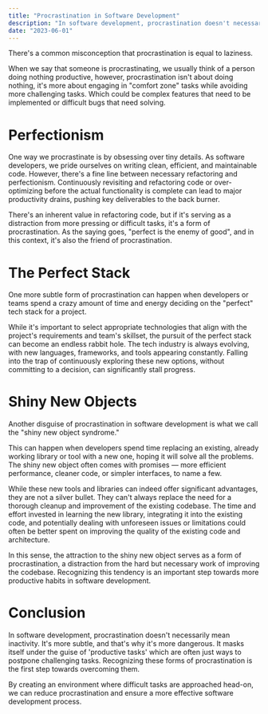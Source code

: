 ```yaml
---
title: "Procrastination in Software Development"
description: "In software development, procrastination doesn't necessarily mean inactivity. It's more subtle, and that's why it's more dangerous."
date: "2023-06-01"
---
```


There's a common misconception that procrastination is equal to laziness.

When we say that someone is procrastinating, we usually think of a person doing nothing productive, however, procrastination isn't about doing nothing, it's more about engaging in "comfort zone" tasks while avoiding more challenging tasks. Which could be complex features that need to be implemented or difficult bugs that need solving.

# Perfectionism

One way we procrastinate is by obsessing over tiny details. As software developers, we pride ourselves on writing clean, efficient, and maintainable code. However, there's a fine line between necessary refactoring and perfectionism. Continuously revisiting and refactoring code or over-optimizing before the actual functionality is complete can lead to major productivity drains, pushing key deliverables to the back burner.

There's an inherent value in refactoring code, but if it's serving as a distraction from more pressing or difficult tasks, it's a form of procrastination. As the saying goes, "perfect is the enemy of good", and in this context, it's also the friend of procrastination.

# The Perfect Stack

One more subtle form of procrastination can happen when developers or teams spend a crazy amount of time and energy deciding on the "perfect" tech stack for a project.

While it's important to select appropriate technologies that align with the project's requirements and team's skillset, the pursuit of the perfect stack can become an endless rabbit hole. The tech industry is always evolving, with new languages, frameworks, and tools appearing constantly. Falling into the trap of continuously exploring these new options, without committing to a decision, can significantly stall progress.

# Shiny New Objects

Another disguise of procrastination in software development is what we call the "shiny new object syndrome."

This can happen when developers spend time replacing an existing, already working library or tool with a new one, hoping it will solve all the problems. The shiny new object often comes with promises — more efficient performance, cleaner code, or simpler interfaces, to name a few.

While these new tools and libraries can indeed offer significant advantages, they are not a silver bullet. They can't always replace the need for a thorough cleanup and improvement of the existing codebase. The time and effort invested in learning the new library, integrating it into the existing code, and potentially dealing with unforeseen issues or limitations could often be better spent on improving the quality of the existing code and architecture.

In this sense, the attraction to the shiny new object serves as a form of procrastination, a distraction from the hard but necessary work of improving the codebase. Recognizing this tendency is an important step towards more productive habits in software development.

# Conclusion

In software development, procrastination doesn't necessarily mean inactivity. It's more subtle, and that's why it's more dangerous. It masks itself under the guise of 'productive tasks' which are often just ways to postpone challenging tasks. Recognizing these forms of procrastination is the first step towards overcoming them.

By creating an environment where difficult tasks are approached head-on, we can reduce procrastination and ensure a more effective software development process.
